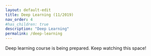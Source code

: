 ```yaml
---
layout: default-edit
title: Deep Learning (11/2019)
nav_order: 4
#has_children: true
description: "Deep Learning"
permalink: /deep-learning
---
```


Deep learning course is being prepared. Keep watching this space!
